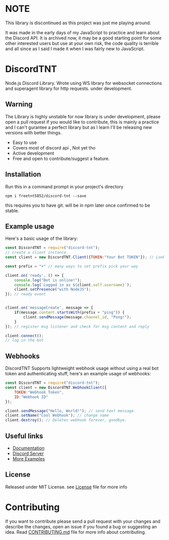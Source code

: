 # NOTE
This library is discontinued as this project was just me playing around.

It was made in the early days of my JavaScript to practice and learn about the Discord API. It is archived now, it may be a good starting point for some other interested users but use at your own risk, the code quality is terrible and all since as I said I made it when I was fairly new to JavaScript.

# DiscordTNT
Node.js Discord Library.
Wrote using WS library for websocket connections and superagent library for http requests.
under development.

## Warning
The Library is highly unstable for now library is under development, please open a pull request if you would like to contribute, this is mainly a practice and I can't gurantee a perfect library but as I learn I'll be releasing new versions with better things.

- Easy to use
- Covers most of discord api , Not yet tho
- Active development
- Free and open to contribute/suggest a feature.

## Installation
Run this in a command prompt in your project's directory
```
npm i freetnt5852/discord-tnt --save
```
this requires you to have git.
will be in npm later once confirmed to be stable.

## Example usage
Here's a basic usage of the library:
```js
const DiscordTNT = require("discord-tnt");
// create a client instance.
const client = new DiscordTNT.Client({TOKEN:"Your Bot TOKEN"}); // Look at docs for other options the client accepts.

const prefix = "+" // many ways to set prefix pick your way

client.on('ready', () => {
	console.log("Bot is online!");
	console.log(`Logged in as ${client.self.username}`);
	client.setPresence("with NodeJS");
}); // ready event


client.on('messageCreate', message => {
	if(message.content.startsWith(prefix + "ping")) {
		client.sendMessage(message.channel_id, "Pong!");
	}
}); // register msg listener and check for msg content and reply

client.connect();
// log in the bot
```
## Webhooks
DiscordTNT Supports lightweight webhook usage without using a real bot token and authenticating stuff, here's an example usage of webhooks:
```js
const DiscordTNT = require("discord-tnt");
const client = new DiscordTNT.WebhookClient({
	TOKEN:"Webhook Token",
	ID:"Webhook ID"
});

client.sendMessage("Hello, World!"); // send text message.
client.setName("Cool Webhook"); // change name
client.destroy(); // Deletes webhook forever, goodbye.
```

## Useful links
- [Documentation](https://freetnt5852.github.io/discord-tnt)
- [Discord Server](https://discord.gg/CkY2dpr)
- [More Examples](https://github.com/freetnt5852/discord-tnt/blob/master/examples)

## License
Released under MIT License.
see [License](https://github.com/freetnt5852/discord-tnt/blob/master/LICENSE) file for more info

# Contributing
If you want to contribute please send a pull request with your changes and describe the changes, open an issue if you found a bug or suggesting an idea. Read [CONTRIBUTING.md](https://github.com/freetnt5852/discord-tnt/blob/master/.github/CONTRIBUTING.md) file for more info about contributing.
